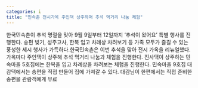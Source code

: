 ```yaml
---
categories: i
title: "민속촌 전시가옥 주인댁 상주하며 추석 먹거리 나눔 체험"
---
```

한국민속촌이 추석 명절을 맞아 9월 9일부터 12일까지 ‘추석이 왔어요’ 특별 행사를 진행한다. 송편 빚기, 성주고사, 한복 입고 차례상 차려보기 등 가족 모두가 즐길 수 있는 풍성한 세시 행사가 가득하다.한국민속촌은 이번 추석을 맞아 전시 가옥을 리뉴얼했다. 가옥마다 주인댁이 상주해 추석 먹거리 나눔과 체험을 진행한다. 진사댁이 상주하는 민속마을 5호집에는 한복을 입고 차례상을 차려보는 체험을 진행한다. 민속마을 9호집 대감댁에서는 송편을 직접 만들어 집에 가져갈 수 있다. 대감님이 한편에서는 직접 준비한 송편을 관람객에게 무료